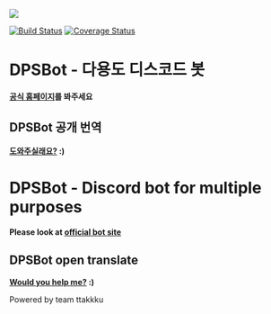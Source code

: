 
[<img src="https://discordbots.org/api/widget/523785272693882880.svg">](https://discordbots.org/bot/523785272693882880)

[![Build Status](https://travis-ci.com/DPS0340/DPSBot.svg?branch=master)](https://travis-ci.com/DPS0340/DPSBot) [![Coverage Status](https://coveralls.io/repos/github/DPS0340/DPSBot/badge.svg?branch=master)](https://coveralls.io/github/DPS0340/DPSBot?branch=master)
# DPSBot - 다용도 디스코드 봇

**[공식 홈페이지](https://dpsbot.tk)를 봐주세요**


## DPSBot 공개 번역

**[도와주실래요?](https://www.transifex.com/ttakkku/dpsbot/dashboard/) :)**


# DPSBot - Discord bot for multiple purposes

**Please look at [official bot site](https://dpsbot.tk)**


## DPSBot open translate

**[Would you help me?](https://www.transifex.com/ttakkku/dpsbot/dashboard/) :)**





Powered by team ttakkku
